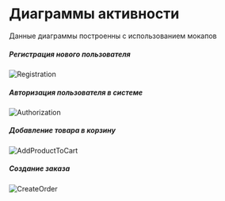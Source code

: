# Диаграммы активности
Данные диаграммы построенны с использованием мокапов
##### Регистрация нового пользователя
![Registration](https://raw.githubusercontent.com/RSlabodchikov/CandyShop/master/Images/State/Registration.png)
##### Авторизация пользователя в системе
![Authorization](https://raw.githubusercontent.com/RSlabodchikov/CandyShop/master/Images/State/Authorization.png) 
##### Добавление товара в корзину
![AddProductToCart](https://raw.githubusercontent.com/RSlabodchikov/CandyShop/master/Images/State/AddProductToCart.png) 
##### Создание заказа
![CreateOrder](https://raw.githubusercontent.com/RSlabodchikov/CandyShop/master/Images/State/CreateOrder.png) 